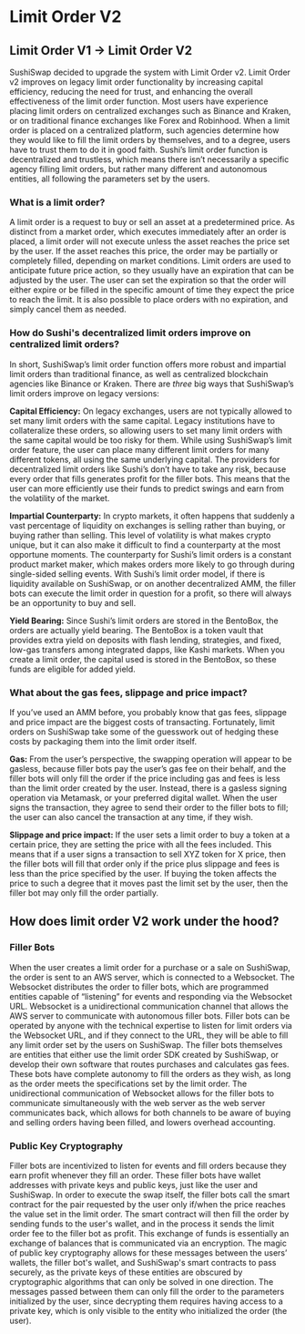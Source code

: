 # Limit Order V2

## Limit Order V1 → Limit Order V2

SushiSwap decided to upgrade the system with Limit Order v2. Limit Order v2 improves on legacy limit order functionality by increasing capital efficiency, reducing the need for trust, and enhancing the overall effectiveness of the limit order function. Most users have experience placing limit orders on centralized exchanges such as Binance and Kraken, or on traditional finance exchanges like Forex and Robinhood. When a limit order is placed on a centralized platform, such agencies determine how they would like to fill the limit orders by themselves, and to a degree, users have to trust them to do it in good faith. Sushi’s limit order function is decentralized and trustless, which means there isn’t necessarily a specific agency filling limit orders, but rather many different and autonomous entities, all following the parameters set by the users.

### What is a limit order?

A limit order is a request to buy or sell an asset at a predetermined price. As distinct from a market order, which executes immediately after an order is placed, a limit order will not execute unless the asset reaches the price set by the user. If the asset reaches this price, the order may be partially or completely filled, depending on market conditions. Limit orders are used to anticipate future price action, so they usually have an expiration that can be adjusted by the user. The user can set the expiration so that the order will either expire or be filled in the specific amount of time they expect the price to reach the limit. It is also possible to place orders with no expiration, and simply cancel them as needed.

### How do Sushi's decentralized limit orders improve on centralized limit orders?

In short, SushiSwap’s limit order function offers more robust and impartial limit orders than traditional finance, as well as centralized blockchain agencies like Binance or Kraken. There are _three_ big ways that SushiSwap’s limit orders improve on legacy versions:

**Capital Efficiency:** On legacy exchanges, users are not typically allowed to set many limit orders with the same capital. Legacy institutions have to collateralize these orders, so allowing users to set many limit orders with the same capital would be too risky for them. While using SushiSwap’s limit order feature, the user can place many different limit orders for many different tokens, all using the same underlying capital. The providers for decentralized limit orders like Sushi’s don’t have to take any risk, because every order that fills generates profit for the filler bots. This means that the user can more efficiently use their funds to predict swings and earn from the volatility of the market.

**Impartial Counterparty:** In crypto markets, it often happens that suddenly a vast percentage of liquidity on exchanges is selling rather than buying, or buying rather than selling. This level of volatility is what makes crypto unique, but it can also make it difficult to find a counterparty at the most opportune moments. The counterparty for Sushi’s limit orders is a constant product market maker, which makes orders more likely to go through during single-sided selling events. With Sushi’s limit order model, if there is liquidity available on SushiSwap, or on another decentralized AMM, the filler bots can execute the limit order in question for a profit, so there will always be an opportunity to buy and sell.

**Yield Bearing:** Since Sushi’s limit orders are stored in the BentoBox, the orders are actually yield bearing. The BentoBox is a token vault that provides extra yield on deposits with flash lending, strategies, and fixed, low-gas transfers among integrated dapps, like Kashi markets. When you create a limit order, the capital used is stored in the BentoBox, so these funds are eligible for added yield.

### What about the gas fees, slippage and price impact?

If you’ve used an AMM before, you probably know that gas fees, slippage and price impact are the biggest costs of transacting. Fortunately, limit orders on SushiSwap take some of the guesswork out of hedging these costs by packaging them into the limit order itself.

**Gas:** From the user’s perspective, the swapping operation will appear to be gasless, because filler bots pay the user’s gas fee on their behalf, and the filler bots will only fill the order if the price including gas and fees is less than the limit order created by the user. Instead, there is a gasless signing operation via Metamask, or your preferred digital wallet. When the user signs the transaction, they agree to send their order to the filler bots to fill; the user can also cancel the transaction at any time, if they wish.

**Slippage and price impact:** If the user sets a limit order to buy a token at a certain price, they are setting the price with all the fees included. This means that if a user signs a transaction to sell XYZ token for X price, then the filler bots will fill that order only if the price plus slippage and fees is less than the price specified by the user. If buying the token affects the price to such a degree that it moves past the limit set by the user, then the filler bot may only fill the order partially.‌

## How does limit order V2 work under the hood?

### Filler Bots

When the user creates a limit order for a purchase or a sale on SushiSwap, the order is sent to an AWS server, which is connected to a Websocket. The Websocket distributes the order to filler bots, which are programmed entities capable of “listening” for events and responding via the Websocket URL. Websocket is a unidirectional communication channel that allows the AWS server to communicate with autonomous filler bots. Filler bots can be operated by anyone with the technical expertise to listen for limit orders via the Websocket URL, and if they connect to the URL, they will be able to fill any limit order set by the users on SushiSwap. The filler bots themselves are entities that either use the limit order SDK created by SushiSwap, or develop their own software that routes purchases and calculates gas fees. These bots have complete autonomy to fill the orders as they wish, as long as the order meets the specifications set by the limit order. The unidirectional communication of Websocket allows for the filler bots to communicate simultaneously with the web server as the web server communicates back, which allows for both channels to be aware of buying and selling orders having been filled, and lowers overhead accounting.

### Public Key Cryptography

Filler bots are incentivized to listen for events and fill orders because they earn profit whenever they fill an order. These filler bots have wallet addresses with private keys and public keys, just like the user and SushiSwap. In order to execute the swap itself, the filler bots call the smart contract for the pair requested by the user only if/when the price reaches the value set in the limit order. The smart contract will then fill the order by sending funds to the user's wallet, and in the process it sends the limit order fee to the filler bot as profit. This exchange of funds is essentially an exchange of balances that is communicated via an encryption. The magic of public key cryptography allows for these messages between the users’ wallets, the filler bot's wallet, and SushiSwap's smart contracts to pass securely, as the private keys of these entities are obscured by cryptographic algorithms that can only be solved in one direction. The messages passed between them can only fill the order to the parameters initialized by the user, since decrypting them requires having access to a private key, which is only visible to the entity who initialized the order (the user).
